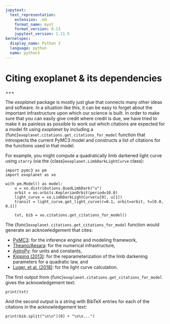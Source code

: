 ```yaml
---
jupytext:
  text_representation:
    extension: .md
    format_name: myst
    format_version: 0.13
    jupytext_version: 1.11.5
kernelspec:
  display_name: Python 3
  language: python
  name: python3
---
```


# Citing exoplanet & its dependencies

+++

The _exoplanet_ package is mostly just glue that connects many other ideas and software.
In a situation like this, it can be easy to forget about the important infrastructure upon which our science is built.
In order to make sure that you can easily give credit where credit is due, we have tried to make it as painless as possible to work out which citations are expected for a model fit using _exoplanet_ by including a {func}`exoplanet.citations.get_citations_for_model` function that introspects the current PyMC3 model and constructs a list of citations for the functions used in that model.

For example, you might compute a quadratically limb darkened light curve using `starry` (via the {class}`exoplanet.LimbDarkLightCurve` class):

```{code-cell}
import pymc3 as pm
import exoplanet as xo

with pm.Model() as model:
    u = xo.distributions.QuadLimbDark("u")
    orbit = xo.orbits.KeplerianOrbit(period=10.0)
    light_curve = xo.LimbDarkLightCurve(u[0], u[1])
    transit = light_curve.get_light_curve(r=0.1, orbit=orbit, t=[0.0, 0.1])

    txt, bib = xo.citations.get_citations_for_model()
```

The {func}`exoplanet.citations.get_citations_for_model` function would generate an acknowledgement that cites:

- [PyMC3](https://docs.pymc.io/#citing-pymc3): for the inference engine and modeling framework,
- [Theano/Aesara](https://aesara.readthedocs.io/en/latest/citation.html): for the numerical infrastructure,
- [AstroPy](http://www.astropy.org/acknowledging.html): for units and constants,
- [Kipping (2013)](https://arxiv.org/abs/1308.0009): for the reparameterization of the limb darkening parameters for a quadratic law, and
- [Luger, et al. (2018)](https://arxiv.org/abs/1810.06559): for the light curve calculation.

The first output from {func}`exoplanet.citations.get_citations_for_model` gives the acknowledgement text:

```{code-cell}
print(txt)
```

And the second output is a string with BibTeX entries for each of the citations in the acknowledgement text:

```{code-cell}
print(bib.split("\n\n")[0] + "\n\n...")
```

```{code-cell}

```
